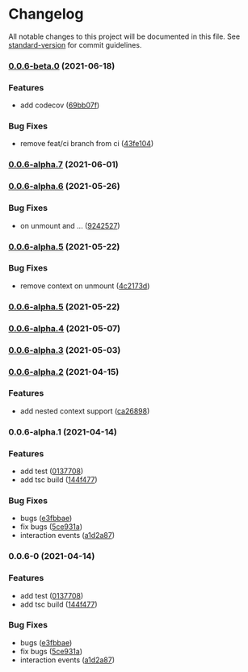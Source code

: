 # Changelog

All notable changes to this project will be documented in this file. See [standard-version](https://github.com/conventional-changelog/standard-version) for commit guidelines.

### [0.0.6-beta.0](https://github.com/SasanFarrokh/vulu/compare/v0.0.6-alpha.7...v0.0.6-beta.0) (2021-06-18)


### Features

* add codecov ([69bb07f](https://github.com/SasanFarrokh/vulu/commit/69bb07f3bcaba580242232c696e661bf858c75ce))


### Bug Fixes

* remove feat/ci branch from ci ([43fe104](https://github.com/SasanFarrokh/vulu/commit/43fe10456f832b8785e1c07f6781b2dca32ef421))

### [0.0.6-alpha.7](https://github.com/SasanFarrokh/vulu/compare/v0.0.6-alpha.6...v0.0.6-alpha.7) (2021-06-01)

### [0.0.6-alpha.6](https://github.com/SasanFarrokh/vulu/compare/v0.0.6-alpha.5...v0.0.6-alpha.6) (2021-05-26)


### Bug Fixes

* on unmount and ... ([9242527](https://github.com/SasanFarrokh/vulu/commit/9242527389d6a743d0b16dcf58359e6b7cfe0fe1))

### [0.0.6-alpha.5](https://github.com/SasanFarrokh/vulu/compare/v0.0.6-alpha.4...v0.0.6-alpha.5) (2021-05-22)


### Bug Fixes

* remove context on unmount ([4c2173d](https://github.com/SasanFarrokh/vulu/commit/4c2173dad08000ef982a7d6639bd83fd766ea345))

### [0.0.6-alpha.5](https://github.com/SasanFarrokh/vulu/compare/v0.0.6-alpha.4...v0.0.6-alpha.5) (2021-05-22)

### [0.0.6-alpha.4](https://github.com/SasanFarrokh/vulu/compare/v0.0.6-alpha.2...v0.0.6-alpha.4) (2021-05-07)

### [0.0.6-alpha.3](https://github.com/SasanFarrokh/vulu/compare/v0.0.6-alpha.2...v0.0.6-alpha.3) (2021-05-03)

### [0.0.6-alpha.2](https://github.com/SasanFarrokh/vulu/compare/v0.0.6-alpha.1...v0.0.6-alpha.2) (2021-04-15)


### Features

* add nested context support ([ca26898](https://github.com/SasanFarrokh/vulu/commit/ca26898a7cd55a7957ccf877010e641ada4ad847))

### 0.0.6-alpha.1 (2021-04-14)


### Features

* add test ([0137708](https://github.com/SasanFarrokh/vulu/commit/0137708fe287abe4e6208ab41353e90d372052e1))
* add tsc build ([144f477](https://github.com/SasanFarrokh/vulu/commit/144f477e6a8384f1054a6b6ef2475781c47e830f))


### Bug Fixes

* bugs ([e3fbbae](https://github.com/SasanFarrokh/vulu/commit/e3fbbae9195cf5e2af3a7c37a36aa8aaea38eccb))
* fix bugs ([5ce931a](https://github.com/SasanFarrokh/vulu/commit/5ce931ab74833f31b0c0d2a3dacf1b019af04304))
* interaction events ([a1d2a87](https://github.com/SasanFarrokh/vulu/commit/a1d2a873891a19282618e2eba620e4891295a401))

### 0.0.6-0 (2021-04-14)


### Features

* add test ([0137708](https://github.com/SasanFarrokh/vulu/commit/0137708fe287abe4e6208ab41353e90d372052e1))
* add tsc build ([144f477](https://github.com/SasanFarrokh/vulu/commit/144f477e6a8384f1054a6b6ef2475781c47e830f))


### Bug Fixes

* bugs ([e3fbbae](https://github.com/SasanFarrokh/vulu/commit/e3fbbae9195cf5e2af3a7c37a36aa8aaea38eccb))
* fix bugs ([5ce931a](https://github.com/SasanFarrokh/vulu/commit/5ce931ab74833f31b0c0d2a3dacf1b019af04304))
* interaction events ([a1d2a87](https://github.com/SasanFarrokh/vulu/commit/a1d2a873891a19282618e2eba620e4891295a401))

